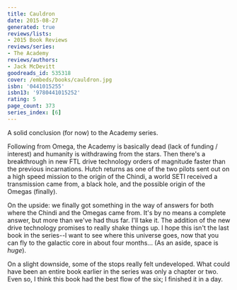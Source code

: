 ```yaml
---
title: Cauldron
date: 2015-08-27
generated: true
reviews/lists:
- 2015 Book Reviews
reviews/series:
- The Academy
reviews/authors:
- Jack McDevitt
goodreads_id: 535318
cover: /embeds/books/cauldron.jpg
isbn: '0441015255'
isbn13: '9780441015252'
rating: 5
page_count: 373
series_index: [6]
---
```

A solid conclusion (for now) to the Academy series.  

Following from Omega, the Academy is basically dead (lack of funding / interest) and humanity is withdrawing from the stars. Then there's a breakthrough in new FTL drive technology orders of magnitude faster than the previous incarnations. Hutch returns as one of the two pilots sent out on a high speed mission to the origin of the Chindi, a world SETI received a transmission came from, a black hole, and the possible origin of the Omegas (finally).  

<!--more-->

On the upside: we finally got something in the way of answers for both where the Chindi and the Omegas came from. It's by no means a complete answer, but more than we've had thus far. I'll take it. The addition of the new drive technology promises to really shake things up. I hope this isn't the last book in the series--I want to see where this universe goes, now that you can fly to the galactic core in about four months... (As an aside, space is *huge*).  

On a slight downside, some of the stops really felt undeveloped. What could have been an entire book earlier in the series was only a chapter or two. Even so, I think this book had the best flow of the six; I finished it in a day.